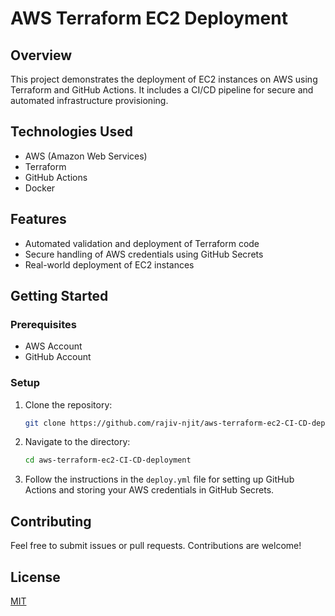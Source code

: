 # AWS Terraform EC2 Deployment

## Overview
This project demonstrates the deployment of EC2 instances on AWS using Terraform and GitHub Actions. It includes a CI/CD pipeline for secure and automated infrastructure provisioning.

## Technologies Used
- AWS (Amazon Web Services)
- Terraform
- GitHub Actions
- Docker

## Features
- Automated validation and deployment of Terraform code
- Secure handling of AWS credentials using GitHub Secrets
- Real-world deployment of EC2 instances

## Getting Started
### Prerequisites
- AWS Account
- GitHub Account

### Setup
1. Clone the repository:
    ```sh
    git clone https://github.com/rajiv-njit/aws-terraform-ec2-CI-CD-deployment.git
    ```
2. Navigate to the directory:
    ```sh
    cd aws-terraform-ec2-CI-CD-deployment
    ```
3. Follow the instructions in the `deploy.yml` file for setting up GitHub Actions and storing your AWS credentials in GitHub Secrets.

## Contributing
Feel free to submit issues or pull requests. Contributions are welcome!

## License
[MIT](LICENSE)
